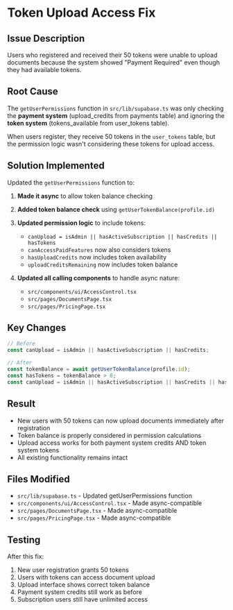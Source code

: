 # Token Upload Access Fix

## Issue Description
Users who registered and received their 50 tokens were unable to upload documents because the system showed "Payment Required" even though they had available tokens.

## Root Cause
The `getUserPermissions` function in `src/lib/supabase.ts` was only checking the **payment system** (upload_credits from payments table) and ignoring the **token system** (tokens_available from user_tokens table).

When users register, they receive 50 tokens in the `user_tokens` table, but the permission logic wasn't considering these tokens for upload access.

## Solution Implemented
Updated the `getUserPermissions` function to:

1. **Made it async** to allow token balance checking
2. **Added token balance check** using `getUserTokenBalance(profile.id)`
3. **Updated permission logic** to include tokens:
   - `canUpload = isAdmin || hasActiveSubscription || hasCredits || hasTokens`
   - `canAccessPaidFeatures` now also considers tokens
   - `hasUploadCredits` now includes token availability
   - `uploadCreditsRemaining` now includes token balance

4. **Updated all calling components** to handle async nature:
   - `src/components/ui/AccessControl.tsx`
   - `src/pages/DocumentsPage.tsx`
   - `src/pages/PricingPage.tsx`

## Key Changes
```typescript
// Before
const canUpload = isAdmin || hasActiveSubscription || hasCredits;

// After
const tokenBalance = await getUserTokenBalance(profile.id);
const hasTokens = tokenBalance > 0;
const canUpload = isAdmin || hasActiveSubscription || hasCredits || hasTokens;
```

## Result
- New users with 50 tokens can now upload documents immediately after registration
- Token balance is properly considered in permission calculations
- Upload access works for both payment system credits AND token system tokens
- All existing functionality remains intact

## Files Modified
- `src/lib/supabase.ts` - Updated getUserPermissions function
- `src/components/ui/AccessControl.tsx` - Made async-compatible
- `src/pages/DocumentsPage.tsx` - Made async-compatible  
- `src/pages/PricingPage.tsx` - Made async-compatible

## Testing
After this fix:
1. New user registration grants 50 tokens
2. Users with tokens can access document upload
3. Upload interface shows correct token balance
4. Payment system credits still work as before
5. Subscription users still have unlimited access